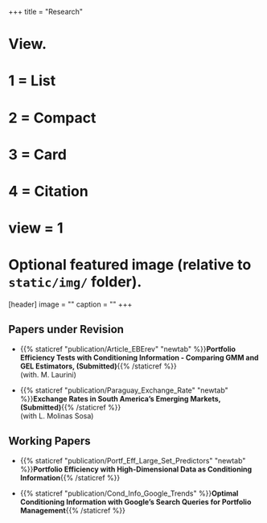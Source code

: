 +++
title = "Research"

# View.
#   1 = List
#   2 = Compact
#   3 = Card
#   4 = Citation
# view = 1

# Optional featured image (relative to `static/img/` folder).
[header]
image = ""
caption = ""
+++

## Papers under Revision

* {{% staticref "publication/Article_EBErev" "newtab" %}}**Portfolio Efficiency Tests with Conditioning Information - Comparing GMM and GEL Estimators, (Submitted)**{{% /staticref %}}  
(with. M. Laurini)


* {{% staticref "publication/Paraguay_Exchange_Rate" "newtab" %}}**Exchange Rates in South America’s Emerging Markets, (Submitted)**{{% /staticref %}}  
(with L. Molinas Sosa)



## Working Papers

* {{% staticref "publication/Portf_Eff_Large_Set_Predictors" "newtab" %}}**Portfolio Efficiency with High-Dimensional Data as Conditioning Information**{{% /staticref %}}


* {{% staticref "publication/Cond_Info_Google_Trends" %}}**Optimal Conditioning Information with Google’s Search Queries for Portfolio Management**{{% /staticref %}}




